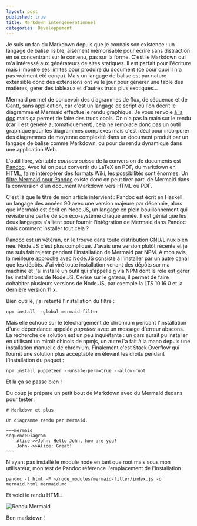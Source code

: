 ```yaml
---
layout: post
published: true
title: Markdown intergénérationnel
categories: Développement
---
```

Je suis un fan du Markdown depuis que je connais son existence : un langage de balise lisible, aisément mémorisable pour écrire sans distraction en se concentrant sur le contenu, pas sur la forme.<!-- more --> C'est le Markdown qui m'a intéressé aux générateurs de sites statiques. Il est parfait pour l'écriture mais il montre ses limites pour produire du document (ce pour quoi il n'a pas vraiment été conçu). Mais un langage de balise est par nature extensible donc des extensions ont vu le jour pour générer une table des matières, gérer des tableaux et d'autres trucs plus exotiques...

Mermaid permet de concevoir des diagrammes de flux, de séquence et de Gantt, sans application, car c'est un langage de script où l'on décrit le diagramme et Mermaid effectue le rendu graphique. Je vous renvoie [à la doc](https://mermaidjs.github.io) mais ça permet de faire des trucs cools. On n'a pas la main sur le rendu (car il est généré automatiquement), cela ne remplace donc pas un outil graphique pour les diagrammes complexes mais c'est idéal pour incorporer des diagrammes de moyenne complexité dans un document produit par un langage de balise comme Markdown, ou pour du rendu dynamique dans une application Web.

L'outil libre, véritable *couteau suisse* de la conversion de documents est [Pandoc](https://pandoc.org). Avec lui on peut convertir du LaTeX en PDF, du markdown en HTML, faire intéropérer des formats Wiki, les possibilités sont énormes. Un [filtre Mermaid pour Pandoc](https://github.com/raghur/mermaid-filter) existe donc on peut tirer parti de Mermaid dans la conversion d'un document Markdown vers HTML ou PDF.

C'est là que le titre de mon article intervient : Pandoc est écrit en Haskell, un langage des années 90 avec une version majeure par décennie, alors que Mermaid est écrit en Node.JS, un langage en plein bouillonnement qui revisite une partie de son éco-système chaque année. Il est génial que les deux langages s'allient pour fournir l'intégration de Mermaid dans Pandoc mais comment installer tout cela ?

Pandoc est un vétéran, on le trouve dans toute distribution GNU/Linux bien née. Node.JS c'est plus compliqué. J'avais une version plutôt récente et je me suis fait rejeter pendant l'installation de Mermaid par NPM. A mon avis, la meilleure approche avec Node.JS consiste à l'installer par un autre canal que les dépôts. J'ai viré toute installation venant des dépôts sur ma machine et j'ai installé un outil qui s'appelle [n](https://github.com/tj/n) via NPM dont le rôle est gérer les installations de Node.JS. Cerise sur le gateau, il permet de faire cohabiter plusieurs versions de Node.JS, par exemple la LTS 10.16.0 et la dernière version 11.x. 

Bien outillé, j'ai retenté l'installation du filtre : 

    npm install --global mermaid-filter
    
Mais elle échoue sur le téléchargement de chromium pendant l'installation d'une dépendance appelée *pupeteer* avec un message d'erreur abscons. La recherche de solution est un peu inquiétante : un gars aurait pu installer en utilisant un miroir chinois de npmjs, un autre l'a fait à la mano depuis une installation manuelle de chromium. Finalement c'est Stack Overflow qui fournit une solution plus acceptable en élevant les droits pendant l'installation du paquet : 

    npm install puppeteer --unsafe-perm=true --allow-root

Et là ça se passe bien ! 

Du coup je prépare un petit bout de Markdown avec du Mermaid dedans pour tester : 

	# Markdown et plus

    Un diagramme rendu par Mermaid.

    ~~~mermaid
    sequenceDiagram
        Alice->>John: Hello John, how are you?
        John-->>Alice: Great!
    ~~~

N'ayant pas installé le module node en tant que root mais sous mon utilisateur, mon test de Pandoc référence l'emplacement de l'installation : 

    pandoc -t html -F ~/node_modules/mermaid-filter/index.js -o mermaid.html mermaid.md

Et voici le rendu HTML:

![Rendu Mermaid]({{site.baseurl}}/images/2019/mermaid.png)

Bon markdown !

